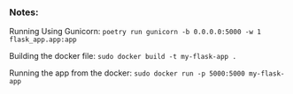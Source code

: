 ### Notes: 

Running Using Gunicorn: `poetry run gunicorn -b 0.0.0.0:5000 -w 1 flask_app.app:app`

Building the docker file: `sudo docker build -t my-flask-app .`

Running the app from the docker: `sudo docker run -p 5000:5000 my-flask-app` 
